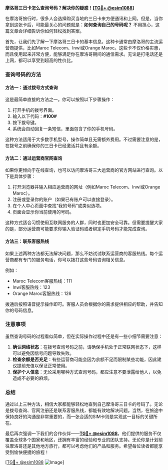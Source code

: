 **摩洛哥三日卡怎么查询号码？解决你的疑惑！[[TG💪+ @esim1088](https://t.me/s/esim1088)]**

在摩洛哥旅行时，很多人会选择购买当地的三日卡来方便通讯和上网。但是，当你拿到这张卡后，可能最关心的问题就是：**如何查询自己的号码呢？** 不用担心，这篇文章会详细告诉你如何轻松找到答案。

首先，让我们先了解一下摩洛哥三日卡的基本信息。这种卡通常由摩洛哥的主流运营商提供，比如Maroc Telecom、Inwi或Orange Maroc。这些卡不仅价格实惠，而且使用起来非常方便，能够满足你在摩洛哥期间的通信需求。无论是打电话还是上网，都可以享受到超高的性价比。

### 查询号码的方法

#### 方法一：通过拨号方式查询

这是最简单直接的方法之一。你可以按照以下步骤操作：

1. 打开手机的拨号界面。
2. 输入以下代码：**#100#**
3. 按下拨号键。
4. 系统会自动回复一条短信，里面包含了你的手机号码。

这种方法适用于大多数手机型号，操作简单且无需额外费用。不过需要注意的是，在拨号之前确保你的三日卡已经激活并且有余额。

#### 方法二：通过运营商官网查询

如果你更倾向于在线查询，也可以访问摩洛哥三大运营商的官方网站进行查询。以下是具体步骤：

1. 打开浏览器并输入相应运营商的网址（例如Maroc Telecom、Inwi或Orange Maroc）。
2. 注册或登录你的账户（如果已有账户可以直接登录）。
3. 在个人中心页面中查找“我的号码”或类似选项。
4. 页面会显示你当前使用的号码。

这种方式适合习惯使用互联网服务的人群，同时也更加安全可靠。但需要提醒大家的是，部分运营商可能要求你输入验证码或者绑定手机号码才能完成查询。

#### 方法三：联系客服热线

如果上述两种方法都无法解决问题，那么不妨试试联系运营商的客服热线。每个运营商都有专门的服务电话，你可以拨打这些号码咨询相关信息。

例如：
- Maroc Telecom客服热线：111
- Inwi客服热线：123
- Orange Maroc客服热线：126

拨通后按照语音提示操作即可。客服人员会根据你的需求提供相应的帮助，并告知你的号码信息。

### 注意事项

虽然查询号码的过程看似简单，但在实际操作过程中还是有一些小细节需要注意：

1. **确认网络状态**：在拨号查询号码之前，请确保手机处于正常联网状态下，这样可以避免因信号问题导致失败。
2. **检查余额是否充足**：有些运营商可能会因为余额不足而限制某些功能，因此建议提前充值以保证正常使用。
3. **保护个人信息**：无论采用哪种方式查询号码，都应注意不要泄露给他人，以免造成不必要的麻烦。

### 总结

通过以上三种方法，相信大家都能够轻松地查到自己摩洛哥三日卡的号码了。无论是拨号查询、官网注册还是联系客服热线，都能有效地解决问题。当然，在旅途中保持良好的沟通是非常重要的，而一张合适的SIM卡则是实现这一目标的关键所在。

最后再次强调一下我们的合作伙伴——**[TG💪+ @esim1088](https://t.me/s/esim1088)**，他们提供的服务不仅覆盖全球多个国家和地区，还拥有丰富的经验和专业的团队支持。无论你是计划前往摩洛哥还是其他地方旅行，都可以考虑他们的产品和服务。希望每位读者都能享受到愉快便捷的旅程！

[[TG💪+ @esim1088](https://t.me/s/esim1088) ![Image](https://i.postimg.cc/4NQfJmqS/Snipaste-2025-05-13-00-14-12.png)]